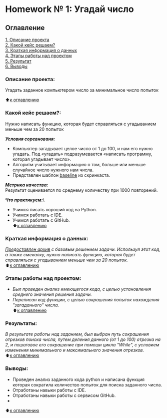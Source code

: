 # Homework № 1: Угадай число

## Оглавление
[1. Описание проекта](https://github.com/g1dcs/sf_hw_g1dcs/blob/main/HW-01/README.md#Описание-проекта)\
[2. Какой кейс решаем?](https://github.com/g1dcs/sf_hw_g1dcs/blob/main/HW-01/README.md#Какой-кейс-решаем)\
[3. Краткая информация о данных](https://github.com/g1dcs/sf_hw_g1dcs/blob/main/HW-01/README.md#Краткая-информация-о-данных)\
[4. Этапы работы над проектом](https://github.com/g1dcs/sf_hw_g1dcs/blob/main/HW-01/README.md#Этапы-работы-над-проектом)\
[5. Результат](https://github.com/g1dcs/sf_hw_g1dcs/blob/main/HW-01/README.md#Результаты)\
[6. Выводы](https://github.com/g1dcs/sf_hw_g1dcs/blob/main/HW-01/README.md#Выводы)

### Описание проекта:
Угадать заданное компьютером число за минимальное число попыток

:arrow_up:[к оглавлению](https://github.com/g1dcs/sf_hw_g1dcs/blob/main/HW-01/README.md#Оглавление)

### Какой кейс решаем?:

Нужно написать функцию, которая будет справляться с угадыванием меньше чем за 20 попыток

***Условия соревнованя:***
- Компьютер загадывает целое число от 1 до 100, и нам его нужно угадать. Под «угадать» подразумевается «написать программу, которая угадывает число».
- Алгоритм учитывает информацию о том, больше или меньше случайное число нужного нам числа.
- Представлен шаблон [baseline](https://colab.research.google.com/drive/1k2WZD8PWWOYFHrpAJoB2eZw06ID7KnFA) из скринкаста.

***Метрика качества:***\
Результат оценивается по среднему количеству при 1000 повторений.

***Что практикуем:***\
- Учимся писать хороший код на Python.
- Учимся работать с IDE.
- Учимся работать с GitHub.\
:arrow_up:[к оглавлению](https://github.com/g1dcs/sf_hw_g1dcs/blob/main/HW-01/README.md#Оглавление)

### Краткая информация о данных:

*[Предоставлен архив](https://lms.skillfactory.ru/assets/courseware/v1/f2a8fb0bf139c619f6b6d705f330e0ea/asset-v1:SkillFactory+DSPR-2.0+14JULY2021+type@asset+block/guess-number-task.zip) с базовым решением задачи. Используя этот код, а также смекалку, нужно написать функцию, которая будет справляться с угадыванием меньше чем за 20 попыток.*\
:arrow_up:[к оглавлению](https://github.com/g1dcs/sf_hw_g1dcs/blob/main/HW-01/README.md#Оглавление)

### Этапы работы над проектом:

- *Был проведен анализ имеющегося кода, с целью установления среднего значения решения задачи.*
- *Переписан код функции, с целью сокрашения попыток нахождения "загаданного" числа.*\
:arrow_up:[к оглавлению](https://github.com/g1dcs/sf_hw_g1dcs/blob/main/HW-01/README.md#Оглавление)

### Результаты:

*В результате работы над заданием, был выбран путь сокрашения отрезков поиска числа, путем деления данного (от 1 до 100) отрезка на 2, и пошаговое его сокрашение при помоши цикла "While", с условием изменения минимального и максимального значения отрезков.*\
:arrow_up:[к оглавлению](https://github.com/g1dcs/sf_hw_g1dcs/blob/main/HW-01/README.md#Оглавление)

### Выводы:

- Проведен анализ заданного кода python и написана функция которая сократила количество попыток для поиска заданного числа.
- Отработаны навыки работы с IDE.
- Отработаны навыки работы с сервисом GitHub.
- 

:arrow_up:[к оглавлению](https://github.com/g1dcs/sf_hw_g1dcs/blob/main/HW-01/README.md#Оглавление)